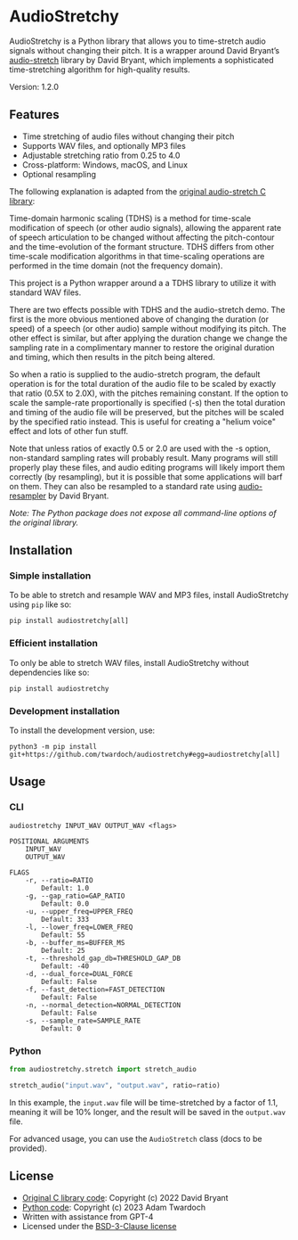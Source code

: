 # AudioStretchy

AudioStretchy is a Python library that allows you to time-stretch audio signals without changing their pitch. It is a wrapper around David Bryant’s [audio-stretch](https://github.com/dbry/audio-stretch) library by David Bryant, which implements a sophisticated time-stretching algorithm for high-quality results. 

Version: 1.2.0

## Features

- Time stretching of audio files without changing their pitch
- Supports WAV files, and optionally MP3 files
- Adjustable stretching ratio from 0.25 to 4.0
- Cross-platform: Windows, macOS, and Linux
- Optional resampling

The following explanation is adapted from the [original audio-stretch C library](https://github.com/dbry/audio-stretch): 

Time-domain harmonic scaling (TDHS) is a method for time-scale
modification of speech (or other audio signals), allowing the apparent
rate of speech articulation to be changed without affecting the
pitch-contour and the time-evolution of the formant structure. TDHS
differs from other time-scale modification algorithms in that
time-scaling operations are performed in the time domain (not the
frequency domain).

This project is a Python wrapper around a a TDHS library to utilize it with standard WAV files. 

There are two effects possible with TDHS and the audio-stretch demo. The
first is the more obvious mentioned above of changing the duration (or
speed) of a speech (or other audio) sample without modifying its pitch.
The other effect is similar, but after applying the duration change we
change the sampling rate in a complimentary manner to restore the original
duration and timing, which then results in the pitch being altered.

So when a ratio is supplied to the audio-stretch program, the default
operation is for the total duration of the audio file to be scaled by
exactly that ratio (0.5X to 2.0X), with the pitches remaining constant.
If the option to scale the sample-rate proportionally is specified (-s)
then the total duration and timing of the audio file will be preserved,
but the pitches will be scaled by the specified ratio instead. This is
useful for creating a "helium voice" effect and lots of other fun stuff.

Note that unless ratios of exactly 0.5 or 2.0 are used with the -s option,
non-standard sampling rates will probably result. Many programs will still
properly play these files, and audio editing programs will likely import
them correctly (by resampling), but it is possible that some applications
will barf on them. They can also be resampled to a standard rate using
[audio-resampler](https://github.com/dbry/audio-resampler) by David Bryant. 

_Note: The Python package does not expose all command-line options of the original library._

## Installation

### Simple installation

To be able to stretch and resample WAV and MP3 files, install AudioStretchy using `pip` like so:

```
pip install audiostretchy[all]
```

### Efficient installation

To only be able to stretch WAV files, install AudioStretchy without dependencies like so: 


```
pip install audiostretchy
```

### Development installation

To install the development version, use:

```
python3 -m pip install git+https://github.com/twardoch/audiostretchy#egg=audiostretchy[all]
```

## Usage

### CLI

```
audiostretchy INPUT_WAV OUTPUT_WAV <flags>

POSITIONAL ARGUMENTS
    INPUT_WAV
    OUTPUT_WAV

FLAGS
    -r, --ratio=RATIO
        Default: 1.0
    -g, --gap_ratio=GAP_RATIO
        Default: 0.0
    -u, --upper_freq=UPPER_FREQ
        Default: 333
    -l, --lower_freq=LOWER_FREQ
        Default: 55
    -b, --buffer_ms=BUFFER_MS
        Default: 25
    -t, --threshold_gap_db=THRESHOLD_GAP_DB
        Default: -40
    -d, --dual_force=DUAL_FORCE
        Default: False
    -f, --fast_detection=FAST_DETECTION
        Default: False
    -n, --normal_detection=NORMAL_DETECTION
        Default: False
    -s, --sample_rate=SAMPLE_RATE
        Default: 0
```

### Python

```python
from audiostretchy.stretch import stretch_audio

stretch_audio("input.wav", "output.wav", ratio=ratio)
```

In this example, the `input.wav` file will be time-stretched by a factor of 1.1, meaning it will be 10% longer, and the result will be saved in the `output.wav` file.

For advanced usage, you can use the `AudioStretch` class (docs to be provided).


## License

- [Original C library code](https://github.com/dbry/audio-stretch): Copyright (c) 2022 David Bryant
- [Python code](https://github.com/twardoch/audiostretchy): Copyright (c) 2023 Adam Twardoch
- Written with assistance from GPT-4
- Licensed under the [BSD-3-Clause license](./LICENSE.txt)

